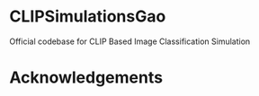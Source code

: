 # CLIPSimulationsGao
Official codebase for CLIP Based Image Classification Simulation

# Acknowledgements
